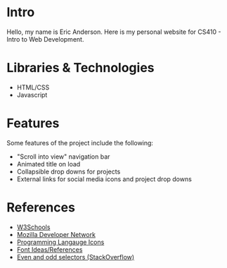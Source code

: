 # Intro

Hello, my name is Eric Anderson. Here is my personal website for CS410 - Intro to Web Development.

# Libraries & Technologies

- HTML/CSS
- Javascript

# Features

Some features of the project include the following:

- "Scroll into view" navigation bar
- Animated title on load
- Collapsible drop downs for projects
- External links for social media icons and project drop downs

# References

- <a href="https://www.w3schools.com/" target="_blank">W3Schools</a>
- <a href="https://developer.mozilla.org/en-US/" target="_blank">Mozilla Developer Network</a>
- <a href="https://devicon.dev/" target="_blank">Programming Langauge Icons</a>
- <a href="https://fontawesome.com/" target="_blank">Font Ideas/References</a>
- <a href="https://stackoverflow.com/questions/5080699/how-can-i-style-even-and-odd-elements" target="_blank">Even and odd selectors (StackOverflow)</a>
